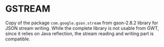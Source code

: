 # GSTREAM

Copy of the package `com.google.gson.stream` from gson-2.8.2 library for JSON stream writing. 
While the complete library is not usable from GWT, since it relies on Java reflection, the stream 
reading and writing part is compatible.


